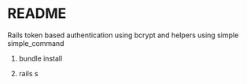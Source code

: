 # README

Rails token based authentication using bcrypt and helpers using simple simple_command

1. bundle install

2. rails s 
